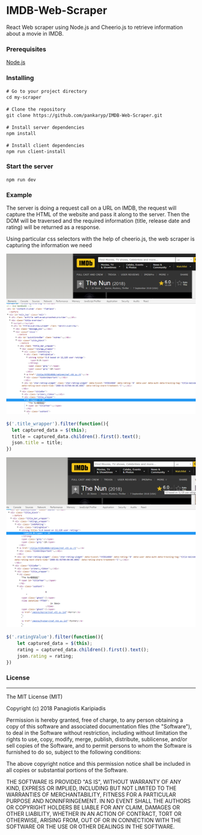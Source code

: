 # IMDB-Web-Scraper
React Web scraper using Node.js and Cheerio.js to retrieve information about a movie in IMDB.

### Prerequisites
[Node.js](https://nodejs.org/en/)

### Installing
```
# Go to your project directory
cd my-scraper

# Clone the repository
git clone https://github.com/pankaryp/IMDB-Web-Scraper.git

# Install server dependencies
npm install

# Install client dependencies
npm run client-install
```

### Start the server
```
npm run dev
```


### Example

The server is doing a request call on a URL on IMDB, the request will capture the HTML of the website and pass it along to the server.
Then the DOM will be traversed and the required information (title, release date and rating) will be returned as a response.

Using particular css selectors with the help of cheerio.js, the web scraper is capturing the information we need

![title-release](img/title-release.png?raw=true)

```javascript
$('.title_wrapper').filter(function(){
  let captured_data = $(this);
  title = captured_data.children().first().text();
  json.title = title;
})

```

![rate](img/rate.png?raw=true)

```javascript
$('.ratingValue').filter(function(){
    let captured_data = $(this);
    rating = captured_data.children().first().text();
    json.rating = rating;
})
```

### License
---
The MIT License (MIT)

Copyright (c) 2018 Panagiotis Karipiadis

Permission is hereby granted, free of charge, to any person obtaining a copy of this software and associated documentation files (the "Software"), to deal in the Software without restriction, including without limitation the rights to use, copy, modify, merge, publish, distribute, sublicense, and/or sell copies of the Software, and to permit persons to whom the Software is furnished to do so, subject to the following conditions:

The above copyright notice and this permission notice shall be included in all copies or substantial portions of the Software.

THE SOFTWARE IS PROVIDED "AS IS", WITHOUT WARRANTY OF ANY KIND, EXPRESS OR IMPLIED, INCLUDING BUT NOT LIMITED TO THE WARRANTIES OF MERCHANTABILITY, FITNESS FOR A PARTICULAR PURPOSE AND NONINFRINGEMENT. IN NO EVENT SHALL THE AUTHORS OR COPYRIGHT HOLDERS BE LIABLE FOR ANY CLAIM, DAMAGES OR OTHER LIABILITY, WHETHER IN AN ACTION OF CONTRACT, TORT OR OTHERWISE, ARISING FROM, OUT OF OR IN CONNECTION WITH THE SOFTWARE OR THE USE OR OTHER DEALINGS IN THE SOFTWARE.
